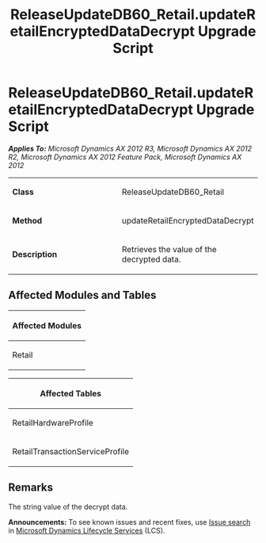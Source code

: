 ﻿---
title: ReleaseUpdateDB60_Retail.updateRetailEncryptedDataDecrypt Upgrade Script
TOCTitle: ReleaseUpdateDB60_Retail.updateRetailEncryptedDataDecrypt Upgrade Script
ms:assetid: 5e3dd23d-1dc9-5e06-430f-cb3f459e186d
ms:mtpsurl: https://msdn.microsoft.com/en-us/library/JJ718997(v=AX.60)
ms:contentKeyID: 49708539
ms.date: 05/18/2015
mtps_version: v=AX.60
---

# ReleaseUpdateDB60\_Retail.updateRetailEncryptedDataDecrypt Upgrade Script 


_**Applies To:** Microsoft Dynamics AX 2012 R3, Microsoft Dynamics AX 2012 R2, Microsoft Dynamics AX 2012 Feature Pack, Microsoft Dynamics AX 2012_

<table>
<colgroup>
<col style="width: 50%" />
<col style="width: 50%" />
</colgroup>
<tbody>
<tr class="odd">
<td><p><strong>Class</strong></p></td>
<td><p>ReleaseUpdateDB60_Retail</p></td>
</tr>
<tr class="even">
<td><p><strong>Method</strong></p></td>
<td><p>updateRetailEncryptedDataDecrypt</p></td>
</tr>
<tr class="odd">
<td><p><strong>Description</strong></p></td>
<td><p>Retrieves the value of the decrypted data.</p></td>
</tr>
</tbody>
</table>


## Affected Modules and Tables

<table>
<colgroup>
<col style="width: 100%" />
</colgroup>
<thead>
<tr class="header">
<th><p>Affected Modules</p></th>
</tr>
</thead>
<tbody>
<tr class="odd">
<td><p>Retail</p></td>
</tr>
</tbody>
</table>


<table>
<colgroup>
<col style="width: 100%" />
</colgroup>
<thead>
<tr class="header">
<th><p>Affected Tables</p></th>
</tr>
</thead>
<tbody>
<tr class="odd">
<td><p>RetailHardwareProfile</p></td>
</tr>
<tr class="even">
<td><p>RetailTransactionServiceProfile</p></td>
</tr>
</tbody>
</table>


## Remarks

The string value of the decrypt data.

  
**Announcements:** To see known issues and recent fixes, use [Issue search](http://go.microsoft.com/fwlink/?linkid=389258) in [Microsoft Dynamics Lifecycle Services](http://go.microsoft.com/fwlink/?linkid=306505) (LCS).

